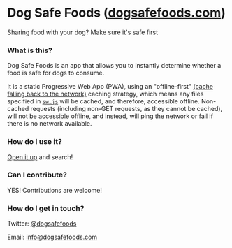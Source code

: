 # Dog Safe Foods ([dogsafefoods.com](https://dogsafefoods.com))
Sharing food with your dog? Make sure it's safe first

### What is this?
Dog Safe Foods is an app that allows you to instantly determine whether a food is safe for dogs to consume.

It is a static Progressive Web App (PWA), using an "offline-first" [(cache falling back to the network)](https://developers.google.com/web/ilt/pwa/caching-files-with-service-worker#cache_falling_back_to_the_network) caching strategy, which means any files specified in [`sw.js`](https://github.com/nikkifurls/dogsafefoods/blob/master/sw.js) will be cached, and therefore, accessible offline. Non-cached requests (including non-GET requests, as they cannot be cached), will not be accessible offline, and instead, will ping the network or fail if there is no network available.

### How do I use it?
[Open it up](https://dogsafefoods.com) and search!

### Can I contribute?
YES! Contributions are welcome!

### How do I get in touch?
Twitter: [@dogsafefoods](https://twitter.com/dogsafefoods)

Email: [info@dogsafefoods.com](mailto:info@dogsafefoods.com)
